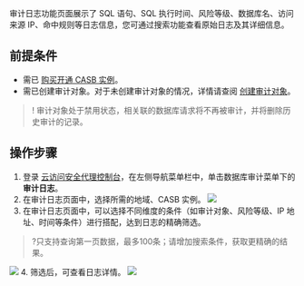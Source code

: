 审计日志功能页面展示了 SQL 语句、SQL 执行时间、风险等级、数据库名、访问来源 IP、命中规则等日志信息，您可通过搜索功能查看原始日志及其详细信息。

## 前提条件

- 需已 [购买开通 CASB 实例](https://cloud.tencent.com/document/product/1303/53298)。
- 需已创建审计对象。对于未创建审计对象的情况，详情请查阅 [创建审计对象](https://cloud.tencent.com/document/product/1303/69151)。

>! 审计对象处于禁用状态，相关联的数据库请求将不再被审计，并将删除历史审计的记录。

## 操作步骤
1. 登录 [云访问安全代理控制台](https://console.cloud.tencent.com/casb)，在左侧导航菜单栏中，单击数据库审计菜单下的**审计日志**。
2. 在审计日志页面中，选择所需的地域、CASB 实例。
   ![](https://qcloudimg.tencent-cloud.cn/raw/e6b2a8977696b16a4d3aa8cc07923969.png)
3. 在审计日志页面中，可以选择不同维度的条件（如审计对象、风险等级、IP 地址、时间等条件）进行搭配，达到日志的精确筛选。
>?只支持查询第一页数据，最多100条；请增加搜索条件，获取更精确的结果。
>
   ![](https://qcloudimg.tencent-cloud.cn/raw/46a4ff816a47f393685aa602886bbe50.png)
4. 筛选后，可查看日志详情。
![](https://qcloudimg.tencent-cloud.cn/raw/b38fb0b0047786874c671819c7028ed3.png)
